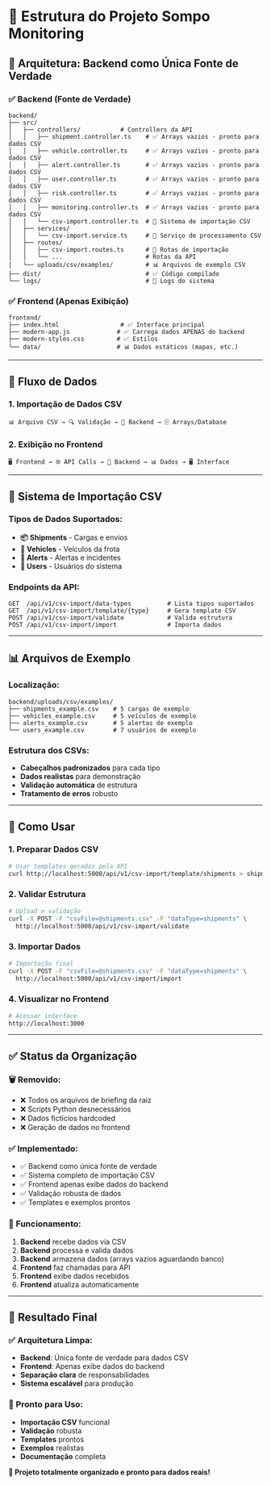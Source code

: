 # 📁 **Estrutura do Projeto Sompo Monitoring**

## 🎯 **Arquitetura: Backend como Única Fonte de Verdade**

### **✅ Backend (Fonte de Verdade)**
```
backend/
├── src/
│   ├── controllers/           # Controllers da API
│   │   ├── shipment.controller.ts    # ✅ Arrays vazios - pronto para dados CSV
│   │   ├── vehicle.controller.ts     # ✅ Arrays vazios - pronto para dados CSV
│   │   ├── alert.controller.ts       # ✅ Arrays vazios - pronto para dados CSV
│   │   ├── user.controller.ts        # ✅ Arrays vazios - pronto para dados CSV
│   │   ├── risk.controller.ts        # ✅ Arrays vazios - pronto para dados CSV
│   │   ├── monitoring.controller.ts  # ✅ Arrays vazios - pronto para dados CSV
│   │   └── csv-import.controller.ts  # 🚀 Sistema de importação CSV
│   ├── services/
│   │   └── csv-import.service.ts     # 🚀 Serviço de processamento CSV
│   ├── routes/
│   │   ├── csv-import.routes.ts      # 🚀 Rotas de importação
│   │   └── ...                       # Rotas da API
│   └── uploads/csv/examples/         # 📊 Arquivos de exemplo CSV
├── dist/                             # ✅ Código compilado
└── logs/                             # 📝 Logs do sistema
```

### **✅ Frontend (Apenas Exibição)**
```
frontend/
├── index.html                 # ✅ Interface principal
├── modern-app.js             # ✅ Carrega dados APENAS do backend
├── modern-styles.css         # ✅ Estilos
└── data/                     # 📊 Dados estáticos (mapas, etc.)
```

---

## 🔄 **Fluxo de Dados**

### **1. Importação de Dados CSV**
```
📊 Arquivo CSV → 🔍 Validação → 💾 Backend → 🗄️ Arrays/Database
```

### **2. Exibição no Frontend**
```
🖥️ Frontend → 🌐 API Calls → 📡 Backend → 📊 Dados → 🖥️ Interface
```

---

## 🚀 **Sistema de Importação CSV**

### **Tipos de Dados Suportados:**
- **📦 Shipments** - Cargas e envios
- **🚛 Vehicles** - Veículos da frota  
- **🚨 Alerts** - Alertas e incidentes
- **👥 Users** - Usuários do sistema

### **Endpoints da API:**
```http
GET  /api/v1/csv-import/data-types          # Lista tipos suportados
GET  /api/v1/csv-import/template/{type}     # Gera template CSV
POST /api/v1/csv-import/validate            # Valida estrutura
POST /api/v1/csv-import/import              # Importa dados
```

---

## 📊 **Arquivos de Exemplo**

### **Localização:**
```
backend/uploads/csv/examples/
├── shipments_example.csv    # 5 cargas de exemplo
├── vehicles_example.csv     # 5 veículos de exemplo
├── alerts_example.csv       # 5 alertas de exemplo
└── users_example.csv        # 7 usuários de exemplo
```

### **Estrutura dos CSVs:**
- **Cabeçalhos padronizados** para cada tipo
- **Dados realistas** para demonstração
- **Validação automática** de estrutura
- **Tratamento de erros** robusto

---

## 🔧 **Como Usar**

### **1. Preparar Dados CSV**
```bash
# Usar templates gerados pela API
curl http://localhost:5000/api/v1/csv-import/template/shipments > shipments.csv
```

### **2. Validar Estrutura**
```bash
# Upload e validação
curl -X POST -F "csvFile=@shipments.csv" -F "dataType=shipments" \
  http://localhost:5000/api/v1/csv-import/validate
```

### **3. Importar Dados**
```bash
# Importação final
curl -X POST -F "csvFile=@shipments.csv" -F "dataType=shipments" \
  http://localhost:5000/api/v1/csv-import/import
```

### **4. Visualizar no Frontend**
```bash
# Acessar interface
http://localhost:3000
```

---

## ✅ **Status da Organização**

### **🗑️ Removido:**
- ❌ Todos os arquivos de briefing da raiz
- ❌ Scripts Python desnecessários
- ❌ Dados fictícios hardcoded
- ❌ Geração de dados no frontend

### **✅ Implementado:**
- ✅ Backend como única fonte de verdade
- ✅ Sistema completo de importação CSV
- ✅ Frontend apenas exibe dados do backend
- ✅ Validação robusta de dados
- ✅ Templates e exemplos prontos

### **🔄 Funcionamento:**
1. **Backend** recebe dados via CSV
2. **Backend** processa e valida dados
3. **Backend** armazena dados (arrays vazios aguardando banco)
4. **Frontend** faz chamadas para API
5. **Frontend** exibe dados recebidos
6. **Frontend** atualiza automaticamente

---

## 🎯 **Resultado Final**

### **✅ Arquitetura Limpa:**
- **Backend**: Única fonte de verdade para dados CSV
- **Frontend**: Apenas exibe dados do backend
- **Separação clara** de responsabilidades
- **Sistema escalável** para produção

### **🚀 Pronto para Uso:**
- **Importação CSV** funcional
- **Validação** robusta
- **Templates** prontos
- **Exemplos** realistas
- **Documentação** completa

**🎉 Projeto totalmente organizado e pronto para dados reais!**
